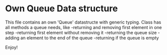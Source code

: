 # Own Queue Data structure

This file contains an own 'Queue' datastructe with generic typing. Class has all methods a queue needs, like 
-returning and removing first element in one step
-returning first element without removing it
-returning the queue size
-adding an element to the end of the queue
-returning if the queue is empty

Enjoy!
